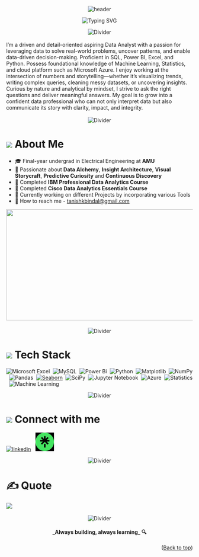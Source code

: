 <a name = "top"></a>
<div align="center">
  <img src="https://capsule-render.vercel.app/api?type=waving&color=8B5CF6&height=250&section=header&text=Hi%2C%20I'm%20Tanishk%20Bindal&fontSize=40&fontColor=ffffff&desc=Final-year%20Undergrad%20at%20Aligarh%20Muslim%20University%20(AMU)&descSize=20&descAlign=50&descAlignY=60&fontAlignY=38&animation=fadeIn" alt="header" />
</div>

<p align="center">
  <img src="https://readme-typing-svg.demolab.com?font=Fira+Code&weight=500&pause=1000&color=3BC2F2&center=true&vCenter=true&width=435&lines=Aspiring+Data+Analyst;Aspiring+Business+Analyst;Bridging+Data+and+Decisions;Data+Enthusiast;Lifelong+Learner" alt="Typing SVG" />
</p>

<div align="center">
  <img src="https://user-images.githubusercontent.com/73097560/115834477-dbab4500-a447-11eb-908a-139a6edaec5c.gif" alt="Divider">
</div><br>
I’m a driven and detail-oriented aspiring Data Analyst with a passion for leveraging data to solve real-world problems, uncover patterns, and enable data-driven decision-making. Proficient in SQL, Power BI, Excel, and Python. Possess foundational knowledge of Machine Learning, Statistics, and cloud platform such as Microsoft Azure. I enjoy working at the intersection of numbers and storytelling—whether it’s visualizing trends, writing complex queries, cleaning messy datasets, or uncovering insights. Curious by nature and analytical by mindset, I strive to ask the right questions and deliver meaningful answers. My goal is to grow into a confident data professional who can not only interpret data but also communicate its story with clarity, impact, and integrity.<br>
<div align="center"><br>
  <img src="https://user-images.githubusercontent.com/73097560/115834477-dbab4500-a447-11eb-908a-139a6edaec5c.gif" alt="Divider">
</div>

# <img src="https://media.giphy.com/media/hvRJCLFzcasrR4ia7z/giphy.gif" width="30"> About Me <br>



- 🎓 Final-year undergrad in Electrical Engineering at **AMU** <br>
- 🤖 Passionate about **Data Alchemy**, **Insight Architecture**,  **Visual Storycraft**, **Predictive Curiosity** and **Continuous Discovery**
- 💼 Completed **IBM Professional Data Analytics Course**<br>
- 💼 Completed **Cisco Data Analytics Essentials Course**<br>
- 🔬 Currently working on different Projects by incorporating various Tools<br>
- 💬 How to reach me - tanishkbindal@gmail.com<br>
<div align= "right">
 <img src="https://media.giphy.com/media/qgQUggAC3Pfv687qPC/giphy.gif"
   width= "600" height="300"/>
</div>
<div align="center"><br>
  <img src="https://user-images.githubusercontent.com/73097560/115834477-dbab4500-a447-11eb-908a-139a6edaec5c.gif" alt="Divider">
</div>

# <img src="https://media.giphy.com/media/WUlplcMpOCEmTGBtBW/giphy.gif" width="35"> Tech Stack 
![Microsoft Excel](https://img.shields.io/badge/Microsoft_Excel-217346?style=for-the-badge&logo=microsoft-excel&logoColor=white)&nbsp; 
![MySQL](https://img.shields.io/badge/sql-4479A1.svg?style=for-the-badge&logo=sql&logoColor=white)&nbsp; 
![Power Bi](https://img.shields.io/badge/power_bi-F2C811?style=for-the-badge&logo=powerbi&logoColor=black)&nbsp; 
![Python](https://img.shields.io/badge/python-3670A0?style=for-the-badge&logo=python&logoColor=ffdd54)&nbsp; 
![Matplotlib](https://img.shields.io/badge/Matplotlib-%23ffffff.svg?style=for-the-badge&logo=Matplotlib&logoColor=black)&nbsp; 
![NumPy](https://img.shields.io/badge/numpy-%23013243.svg?style=for-the-badge&logo=numpy&logoColor=white)&nbsp; 
![Pandas](https://img.shields.io/badge/pandas-%23150458.svg?style=for-the-badge&logo=pandas&logoColor=white)&nbsp;
[![Seaborn](https://img.shields.io/badge/Seaborn-3776AB?style=for-the-badge&logo=seaborn&logoColor=white)](https://seaborn.pydata.org/)&nbsp;
![SciPy](https://img.shields.io/badge/SciPy-%230C55A5.svg?style=for-the-badge&logo=scipy&logoColor=%white)&nbsp;
![Jupyter Notebook](https://img.shields.io/badge/jupyter-%23FA0F00.svg?style=for-the-badge&logo=jupyter&logoColor=white)&nbsp;
![Azure](https://img.shields.io/badge/Azure-0078D4?style=for-the-badge&logo=microsoft-azure&logoColor=white)&nbsp;
![Statistics](https://img.shields.io/badge/Statistics-4B8BBE?style=for-the-badge&logo=graph&logoColor=white)&nbsp;
![Machine Learning](https://img.shields.io/badge/Machine%20Learning-0078D4?style=for-the-badge&logo=mlflow&logoColor=white)


<div align="center">
  <img src="https://user-images.githubusercontent.com/73097560/115834477-dbab4500-a447-11eb-908a-139a6edaec5c.gif" alt="Divider">
</div>

# <a href="https://gifyu.com/image/Zy2f"><img src="https://github.com/milaan9/milaan9/blob/main/Handshake.gif" width="50px"></a> Connect with me 
[<img src='https://upload.wikimedia.org/wikipedia/commons/c/ca/LinkedIn_logo_initials.png' alt='linkedin' height='50'>](https://www.linkedin.com/in/tanishk-bindal//) &nbsp;   [<img src='https://github.com/TanishkBindal/TanishkBindal/blob/main/WhatsApp%20Image%202025-07-09%20at%2018.00.40_e3665474.jpg?raw=true' alt='linktree' height='50'>](https://linktr.ee/tanishkbindal)

<div align="center">
  <img src="https://user-images.githubusercontent.com/73097560/115834477-dbab4500-a447-11eb-908a-139a6edaec5c.gif" alt="Divider">
</div>

# ✍️ Quote 
![](https://quotes-github-readme.vercel.app/api?type=horizontal&theme=tokyonight)

<div align="center">
  <img src="https://user-images.githubusercontent.com/73097560/115834477-dbab4500-a447-11eb-908a-139a6edaec5c.gif" alt="Divider">
</div>


<h4 align="center">_Always building, always learning_ 🔍</h4>

<p align="right">(<a href="#top">Back to top</a>)</p>
</p> 


<!-- Proudly created with GPRM ( https://gprm.itsvg.in ) -->


